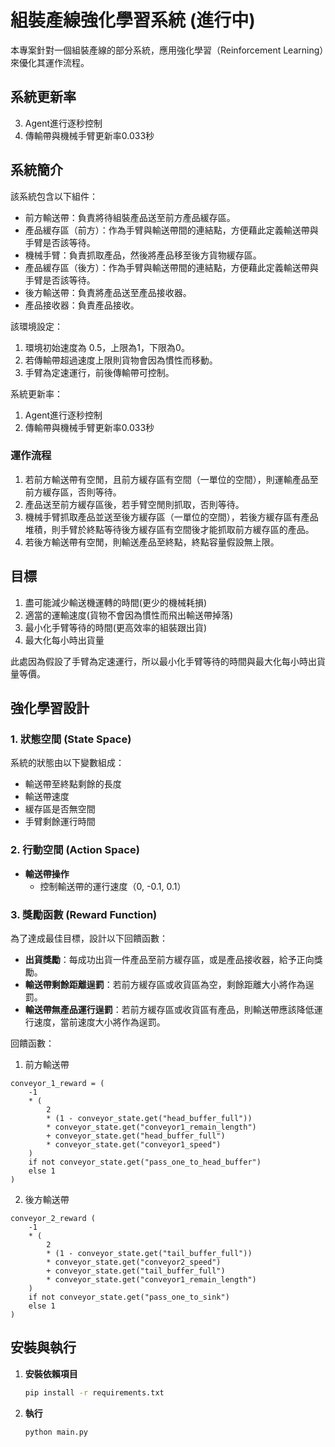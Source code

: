 # 組裝產線強化學習系統 (進行中)

本專案針對一個組裝產線的部分系統，應用強化學習（Reinforcement Learning）來優化其運作流程。


## 系統更新率
3. Agent進行逐秒控制
4. 傳輸帶與機械手臂更新率0.033秒

## 系統簡介

該系統包含以下組件：
- 前方輸送帶：負責將待組裝產品送至前方產品緩存區。
- 產品緩存區（前方）：作為手臂與輸送帶間的連結點，方便藉此定義輸送帶與手臂是否該等待。
- 機械手臂：負責抓取產品，然後將產品移至後方貨物緩存區。
- 產品緩存區（後方）：作為手臂與輸送帶間的連結點，方便藉此定義輸送帶與手臂是否該等待。
- 後方輸送帶：負責將產品送至產品接收器。
- 產品接收器：負責產品接收。

該環境設定：
1. 環境初始速度為 0.5，上限為1，下限為0。
2. 若傳輸帶超過速度上限則貨物會因為慣性而移動。
3. 手臂為定速運行，前後傳輸帶可控制。

系統更新率：
1. Agent進行逐秒控制
2. 傳輸帶與機械手臂更新率0.033秒

### 運作流程
1. 若前方輸送帶有空閒，且前方緩存區有空間（一單位的空間），則運輸產品至前方緩存區，否則等待。
2. 產品送至前方緩存區後，若手臂空閒則抓取，否則等待。
3. 機械手臂抓取產品並送至後方緩存區（一單位的空間），若後方緩存區有產品堆積，則手臂於終點等待後方緩存區有空間後才能抓取前方緩存區的產品。
4. 若後方輸送帶有空閒，則輸送產品至終點，終點容量假設無上限。

## 目標
1. 盡可能減少輸送機運轉的時間(更少的機械耗損)
2. 適當的運輸速度(貨物不會因為慣性而飛出輸送帶掉落)
3. 最小化手臂等待的時間(更高效率的組裝跟出貨)
4. 最大化每小時出貨量

此處因為假設了手臂為定速運行，所以最小化手臂等待的時間與最大化每小時出貨量等價。

## 強化學習設計

### 1. 狀態空間 (State Space)
系統的狀態由以下變數組成：
  - 輸送帶至終點剩餘的長度
  - 輸送帶速度
  - 緩存區是否無空間
  - 手臂剩餘運行時間

### 2. 行動空間 (Action Space)
- **輸送帶操作**
  - 控制輸送帶的運行速度（0, -0.1, 0.1）

### 3. 獎勵函數 (Reward Function)
為了達成最佳目標，設計以下回饋函數：

- **出貨獎勵**：每成功出貨一件產品至前方緩存區，或是產品接收器，給予正向獎勵。
- **輸送帶剩餘距離逞罰**：若前方緩存區或收貨區為空，剩餘距離大小將作為逞罰。
- **輸送帶無產品運行逞罰**：若前方緩存區或收貨區有產品，則輸送帶應該降低運行速度，當前速度大小將作為逞罰。

回饋函數：
1. 前方輸送帶
```
conveyor_1_reward = (
    -1
    * (
        2
        * (1 - conveyor_state.get("head_buffer_full"))
        * conveyor_state.get("conveyor1_remain_length")
        + conveyor_state.get("head_buffer_full")
        * conveyor_state.get("conveyor1_speed")
    )
    if not conveyor_state.get("pass_one_to_head_buffer")
    else 1
)
```
2. 後方輸送帶
```
conveyor_2_reward (
    -1
    * (
        2
        * (1 - conveyor_state.get("tail_buffer_full"))
        * conveyor_state.get("conveyor2_speed")
        + conveyor_state.get("tail_buffer_full")
        * conveyor_state.get("conveyor1_remain_length")
    )
    if not conveyor_state.get("pass_one_to_sink")
    else 1
)
```

## 安裝與執行
1. **安裝依賴項目**
   ```bash
   pip install -r requirements.txt
   ```
2. **執行**
   ```bash
   python main.py
   ```
